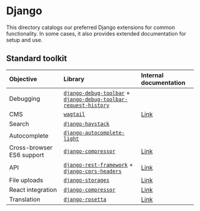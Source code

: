 # Django

This directory catalogs our preferred Django extensions for common functionality.
In some cases, it also provides extended documentation for setup and use.

## Standard toolkit

| Objective | Library | Internal documentation |
| :- | :- | :- |
| Debugging | [`django-debug-toolbar`](https://github.com/jazzband/django-debug-toolbar) + [`django-debug-toolbar-request-history`](https://github.com/djsutho/django-debug-toolbar-request-history) | |
| CMS | [`wagtail`](https://wagtail.io/developers/) | [Link](wagtail/README.md) |
| Search | [`django-haystack`](https://github.com/django-haystack/django-haystack) | |
| Autocomplete | [`django-autocomplete-light`](https://github.com/yourlabs/django-autocomplete-light) | |
| Cross-browser ES6 support | [`django-compressor`](https://github.com/django-compressor/django-compressor) | [Link](django-compressor.md) |
| API | [`django-rest-framework`](https://github.com/encode/django-rest-framework) + [`django-cors-headers`](https://github.com/ottoyiu/django-cors-headers) | [Link](django-rest-framework.md) |
| File uploads | [`django-storages`](https://django-storages.readthedocs.io/en/latest/) | [Link](file-uploads.md) |
| React integration | [`django-compressor`](https://github.com/django-compressor/django-compressor) | [Link](django-react-integration.md) |
| Translation | [`django-rosetta`](https://django-rosetta.readthedocs.io/) | [Link](translation.md) |

